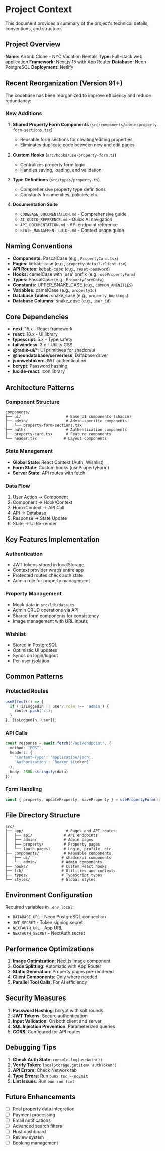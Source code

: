 # Project Context

This document provides a summary of the project's technical details, conventions, and structure.

## Project Overview

**Name:** Airbnb Clone - NYC Vacation Rentals
**Type:** Full-stack web application
**Framework:** Next.js 15 with App Router
**Database:** Neon PostgreSQL
**Deployment:** Netlify

## Recent Reorganization (Version 91+)

The codebase has been reorganized to improve efficiency and reduce redundancy:

### New Additions
1. **Shared Property Form Components** (`src/components/admin/property-form-sections.tsx`)
   - Reusable form sections for creating/editing properties
   - Eliminates duplicate code between new and edit pages

2. **Custom Hooks** (`src/hooks/use-property-form.ts`)
   - Centralizes property form logic
   - Handles saving, loading, and validation

3. **Type Definitions** (`src/types/property.ts`)
   - Comprehensive property type definitions
   - Constants for amenities, policies, etc.

4. **Documentation Suite**
   - `CODEBASE_DOCUMENTATION.md` - Comprehensive guide
   - `AI_QUICK_REFERENCE.md` - Quick AI navigation
   - `API_DOCUMENTATION.md` - API endpoint reference
   - `STATE_MANAGEMENT_GUIDE.md` - Context usage guide

## Naming Conventions

- **Components:** PascalCase (e.g., `PropertyCard.tsx`)
- **Pages:** kebab-case (e.g., `property-detail-client.tsx`)
- **API Routes:** kebab-case (e.g., `reset-password`)
- **Hooks:** camelCase with 'use' prefix (e.g., `usePropertyForm`)
- **Types:** PascalCase (e.g., `PropertyFormData`)
- **Constants:** UPPER_SNAKE_CASE (e.g., `COMMON_AMENITIES`)
- **Variables:** camelCase (e.g., `propertyId`)
- **Database Tables:** snake_case (e.g., `property_bookings`)
- **Database Columns:** snake_case (e.g., `user_id`)

## Core Dependencies

- **next**: 15.x - React framework
- **react**: 18.x - UI library
- **typescript**: 5.x - Type safety
- **tailwindcss**: 3.x - Utility CSS
- **@radix-ui/***: UI primitives for shadcn/ui
- **@neondatabase/serverless**: Database driver
- **jsonwebtoken**: JWT authentication
- **bcrypt**: Password hashing
- **lucide-react**: Icon library

## Architecture Patterns

### Component Structure
```
components/
├── ui/                    # Base UI components (shadcn)
├── admin/                 # Admin-specific components
│   └── property-form-sections.tsx
├── auth/                  # Authentication components
├── property-card.tsx      # Feature components
└── header.tsx            # Layout components
```

### State Management
- **Global State**: React Context (Auth, Wishlist)
- **Form State**: Custom hooks (usePropertyForm)
- **Server State**: API routes with fetch

### Data Flow
1. User Action → Component
2. Component → Hook/Context
3. Hook/Context → API Call
4. API → Database
5. Response → State Update
6. State → UI Re-render

## Key Features Implementation

### Authentication
- JWT tokens stored in localStorage
- Context provider wraps entire app
- Protected routes check auth state
- Admin role for property management

### Property Management
- Mock data in `src/lib/data.ts`
- Admin CRUD operations via API
- Shared form components for consistency
- Image management with URL inputs

### Wishlist
- Stored in PostgreSQL
- Optimistic UI updates
- Syncs on login/logout
- Per-user isolation

## Common Patterns

### Protected Routes
```typescript
useEffect(() => {
  if (!isLoggedIn || user?.role !== 'admin') {
    router.push('/');
  }
}, [isLoggedIn, user]);
```

### API Calls
```typescript
const response = await fetch('/api/endpoint', {
  method: 'POST',
  headers: {
    'Content-Type': 'application/json',
    'Authorization': `Bearer ${token}`
  },
  body: JSON.stringify(data)
});
```

### Form Handling
```typescript
const { property, updateProperty, saveProperty } = usePropertyForm();
```

## File Directory Structure

```
src/
├── app/                   # Pages and API routes
│   ├── api/              # API endpoints
│   ├── admin/            # Admin pages
│   ├── property/         # Property pages
│   └── (auth pages)      # Login, profile, etc.
├── components/           # Reusable components
│   ├── ui/              # shadcn/ui components
│   └── admin/           # Admin components
├── hooks/               # Custom React hooks
├── lib/                 # Utilities and contexts
├── types/               # TypeScript types
└── styles/              # Global styles
```

## Environment Configuration

Required variables in `.env.local`:
- `DATABASE_URL` - Neon PostgreSQL connection
- `JWT_SECRET` - Token signing secret
- `NEXTAUTH_URL` - App URL
- `NEXTAUTH_SECRET` - NextAuth secret

## Performance Optimizations

1. **Image Optimization**: Next.js Image component
2. **Code Splitting**: Automatic with App Router
3. **Static Generation**: Property pages pre-rendered
4. **Client Components**: Only where needed
5. **Parallel Tool Calls**: For AI efficiency

## Security Measures

1. **Password Hashing**: bcrypt with salt rounds
2. **JWT Tokens**: Secure authentication
3. **Input Validation**: On both client and server
4. **SQL Injection Prevention**: Parameterized queries
5. **CORS**: Configured for API routes

## Debugging Tips

1. **Check Auth State**: `console.log(useAuth())`
2. **Verify Token**: `localStorage.getItem('authToken')`
3. **API Errors**: Check Network tab
4. **Type Errors**: Run `bunx tsc --noEmit`
5. **Lint Issues**: Run `bun run lint`

## Future Enhancements

- [ ] Real property data integration
- [ ] Payment processing
- [ ] Email notifications
- [ ] Advanced search filters
- [ ] Host dashboard
- [ ] Review system
- [ ] Booking management
